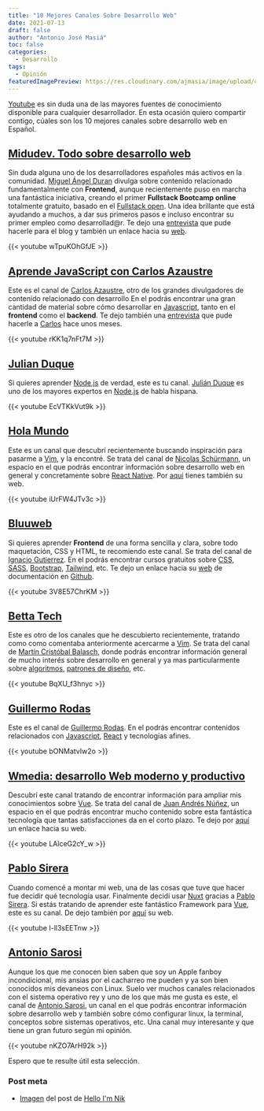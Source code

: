 ```yaml
---
title: "10 Mejores Canales Sobre Desarrollo Web"
date: 2021-07-13
draft: false
author: "Antonio José Masiá"
toc: false
categories:
  - Desarrollo
tags:
  - Opinión
featuredImagePreview: https://res.cloudinary.com/ajmasia/image/upload/c_scale,q_50,w_1080/v1626162881/blog/posts/hello-i-m-nik-pYoj2nyokOg-unsplash_g61cgb.jpg
---
```


[Youtube](https://www.youtube.com/) es sin duda una de las mayores fuentes de conocimiento disponible para cualquier desarrollador. En esta ocasión quiero compartir contigo, cúales son los 10 mejores canales sobre desarrollo web en Español.


## [Midudev. Todo sobre desarrollo web](https://www.youtube.com/channel/UC8LeXCWOalN8SxlrPcG-PaQ)

Sin duda alguna uno de los desarrolladores españoles más activos en la comunidad. [Miguel Ángel Duran](https://www.linkedin.com/in/midudev/) divulga sobre contenido relacionado fundamentalmente con **Frontend**, aunque recientemente puso en marcha una fantástica iniciativa, creando el primer **Fullstack Bootcamp online** totalmente gratuito, basado en el [Fullstack open](https://fullstackopen.com/es/). Una idea brillante que está ayudando a muchos, a dar sus primeros pasos e incluso encontrar su primer empleo como desarrollad@r. Te dejo una [entrevista](https://www.antoniomasia.com/miguel-angel-duran-escalable-mantenible-ademas-enetendible) que pude hacerle para el blog y también un enlace hacia su [web](https://midu.dev/).

{{< youtube wTpuKOhGfJE >}}

## [Aprende JavaScript con Carlos Azaustre](https://www.youtube.com/user/azaman1984)

Este es el canal de [Carlos Azaustre](https://www.linkedin.com/in/carlosazaustre/), otro de los grandes divulgadores de contenido relacionado con desarrollo En el podrás encontrar una gran cantidad de material sobre cómo desarrollar en [Javascript](https://developer.mozilla.org/es/docs/Web/JavaScript), tanto en el **frontend** como el **backend**. Te dejo también una [entrevista](https://www.antoniomasia.com/carlos-azaustre-tener-una-perspectiva-global-ayuda) que pude hacerle a [Carlos](https://carlosazaustre.es/) hace unos meses.

{{< youtube rKK1q7nFt7M >}}


## [Julian Duque](https://www.youtube.com/user/julianduquej)

Si quieres aprender [Node.js](https://nodejs.org/es/) de verdad, este es tu canal. [Julián Duque](https://www.linkedin.com/in/juliandavidduque/) es uno de los mayores expertos en [Node.js](https://nodejs.org/es/) de habla hispana. 


{{< youtube EcVTKkVut9k >}}


## [Hola Mundo](https://www.youtube.com/channel/UC4FHiPgS1KXkUMx3dxBUtPg)

Este es un canal que descubrí recientemente buscando inspiración para pasarme a [Vim](https://www.vim.org/), y la encontré. Se trata del canal de [Nicolas Schürmann](https://www.linkedin.com/in/nicolasschurmann/?originalSubdomain=nz), un espacio en el que podrás encontrar información sobre desarrollo web en general y concretamente sobre [React Native](https://reactnative.dev/). Por [aquí](https://www.nicolas-schurmann.com/) tienes también su web.

{{< youtube iUrFW4JTv3c >}}

## [Bluuweb](https://www.youtube.com/user/Bluuweb)

Si quieres aprender **Frontend** de una forma sencilla y clara, sobre todo maquetación, CSS y HTML, te recomiendo este canal. Se trata del canal de [Ignacio Gutierrez](https://www.linkedin.com/in/ignacio-gutierrez-03b60872/?originalSubdomain=cl). En el podrás encontrar cursos gratuitos sobre [CSS](https://developer.mozilla.org/es/docs/Web/CSS), [SASS](https://sass-lang.com/), [Bootstrap](https://getbootstrap.com/), [Tailwind](https://tailwindcss.com/), etc. Te dejo un enlace hacia su [web](https://bluuweb.github.io/) de documentación en [Github](https://github.com/). 

{{< youtube 3V8E57ChrKM >}}

## [Betta Tech](https://www.youtube.com/channel/UCSf6S_PAhXsqGMTPDiKgdRg)

Este es otro de los canales que he descubierto recientemente, tratando como como comentaba anteriormente acercarme a [Vim](https://www.vim.org/). Se trata del canal de [Martín Cristóbal Balasch](https://www.linkedin.com/in/martincrb/), donde podrás encontrar información general de mucho interés sobre desarrollo en general y ya mas particularmente sobre [algoritmos](https://es.wikipedia.org/wiki/Algoritmo), [patrones de diseño](https://es.wikipedia.org/wiki/Patr%C3%B3n_de_dise%C3%B1o), etc. 

{{< youtube BqXU_f3hnyc >}}

## [Guillermo Rodas](https://www.youtube.com/channel/UCA9rep71JxeR7tZotHqFDig)

Este es el canal de [Guillermo Rodas](https://www.linkedin.com/in/guillermorodas/). En el podrás encontrar contenidos relacionados con [Javascript](https://developer.mozilla.org/es/docs/Web/JavaScript), [React](https://es.reactjs.org/) y tecnologías afines. 


{{< youtube bONMatvIw2o >}}

## [Wmedia: desarrollo Web moderno y productivo](https://www.youtube.com/channel/UCF6G2sF4DKlWvgfEGcm50FQ)

Descubrí este canal tratando de encontrar información para ampliar mis conocimientos sobre [Vue](https://vuejs.org/). Se trata del canal de [Juan Andrés Núñez](https://www.linkedin.com/in/juanwmedia/), un espacio en el que podrás encontrar mucho contenido sobre esta fantástica tecnología que tantas satisfacciones da en el corto plazo. Te dejo por [aquí](https://wmedia.es/) un enlace hacia su web.

{{< youtube LAlceG2cY_w >}}

## [Pablo Sirera](https://www.youtube.com/user/psirera4)

Cuando comencé a montar mi web, una de las cosas que tuve que hacer fue decidir qué tecnología usar. Finalmente decidí usar [Nuxt](https://nuxtjs.org/) gracias a [Pablo Sirera](https://www.linkedin.com/in/pablosireramata/). Si estás tratando de aprender este fantástico Framework para [Vue](https://vuejs.org/), este es su canal. De dejo también por [aquí](https://pablosirera.com/) su web.

{{< youtube I-ll3sEETnw >}}

## [Antonio Sarosi](https://www.youtube.com/channel/UCzTi9I3zApECTkukkMOpEEA)

Aunque los que me conocen bien saben que soy un Apple fanboy incondicional, mis ansias por el cacharreo me pueden y ya son bien conocidos mis devaneos con Linux. Suelo ver muchos canales relacionados con el sistema operativo rey y uno de los que más me gusta es este, el canal de [Antonio Sarosi](https://www.linkedin.com/in/antonio-sarosi-4bb5b4166/), un canal en el que podrás encontrar información sobre desarrollo web y también sobre cómo configurar linux, la terminal, conceptos sobre sistemas operativos, etc. Una canal muy interesante y que tiene un gran futuro según mi opinión.

{{< youtube nKZO7ArH92k >}}

Espero que te resulte útil esta selección.

### Post meta
- [Imagen](https://unsplash.com/photos/pYoj2nyokOg) del post de [Hello I'm Nik](https://unsplash.com/@helloimnik)

